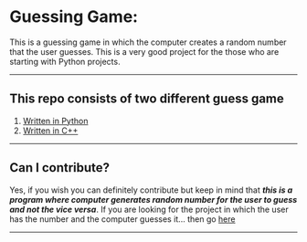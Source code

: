 # Guessing Game:

This is a guessing game in which the computer creates a random number that the user guesses. This is a very good project for the those who are starting with Python projects.

---
## This repo consists of two different guess game

1) [Written in Python]()
2) [Written in C++]()

---
## Can I contribute?

Yes, if you wish you can definitely contribute but keep in mind that ***this is a program where computer generates random number for the user to guess and not the vice versa***. If you are looking for the project in which the user has the number and the computer guesses it... then go [here](https://github.com/itsabhianant/guessing_game)

---